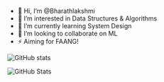- 👋 Hi, I’m @Bharathlakshmi
- 👀 I’m interested in Data Structures & Algorithms
- 🌱 I’m currently learning System Design
- 🔭 I’m looking to collaborate on ML
- ⚡ Aiming for FAANG!

![GitHub stats](https://github-readme-stats.vercel.app/api?username=Bharathlakshmi&theme=dark&show_icons=true&&hide=issues,contribs)

![GitHub Stats](https://github-readme-stats.vercel.app/api?username=Bharathlakshmi&theme=radical)
